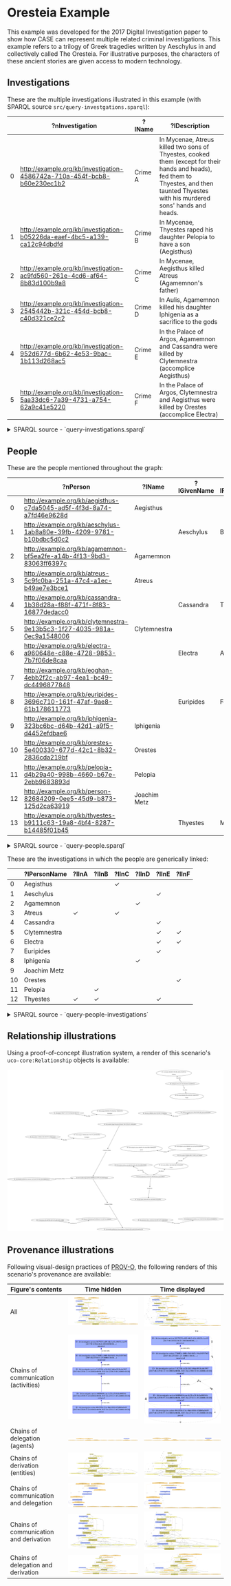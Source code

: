 # Oresteia Example

This example was developed for the 2017 Digital Investigation paper to show
how CASE can represent multiple related criminal investigations. This
example refers to a trilogy of Greek tragedies written by Aeschylus in and
collectively called The Oresteia. For illustrative purposes, the characters
of these ancient stories are given access to modern technology.


## Investigations

These are the multiple investigations illustrated in this example (with SPARQL source `src/query-investgations.sparql`):

|    | ?nInvestigation                                                          | ?lName   | ?lDescription                                                                                                                                                                            |
|----|--------------------------------------------------------------------------|----------|------------------------------------------------------------------------------------------------------------------------------------------------------------------------------------------|
|  0 | http://example.org/kb/investigation-4586742a-710a-454f-bcb8-b60e230ec1b2 | Crime A  | In Mycenae, Atreus killed two sons of Thyestes, cooked them (except for their hands and heads), fed them to Thyestes, and then taunted Thyestes with his murdered sons' hands and heads. |
|  1 | http://example.org/kb/investigation-b05226da-eaef-4bc5-a139-ca12c94dbdfd | Crime B  | In Mycenae, Thyestes raped his daughter Pelopia to have a son (Aegisthus)                                                                                                                |
|  2 | http://example.org/kb/investigation-ac9fd560-261e-4cd6-af64-8b83d100b9a8 | Crime C  | In Mycenae, Aegisthus killed Atreus (Agamemnon's father)                                                                                                                                 |
|  3 | http://example.org/kb/investigation-2545442b-321c-454d-bcb8-c40d321ce2c2 | Crime D  | In Aulis, Agamemnon killed his daughter Iphigenia as a sacrifice to the gods                                                                                                             |
|  4 | http://example.org/kb/investigation-952d677d-6b62-4e53-9bac-1b113d268ac5 | Crime E  | In the Palace of Argos, Agamemnon and Cassandra were killed by Clytemnestra (accomplice Aegisthus)                                                                                       |
|  5 | http://example.org/kb/investigation-5aa33dc6-7a39-4731-a754-62a9c41e5220 | Crime F  | In the Palace of Argos, Clytemnestra and Aegisthus were killed by Orestes (accomplice Electra)                                                                                           |

<details>

<summary>SPARQL source - `query-investigations.sparql`</summary>

```sparql
PREFIX rdfs: <http://www.w3.org/2000/01/rdf-schema#>
PREFIX case-investigation: <https://ontology.caseontology.org/case/investigation/>
PREFIX uco-core: <https://ontology.unifiedcyberontology.org/uco/core/>
SELECT ?nInvestigation ?lName ?lDescription
WHERE {
  ?nInvestigation
    a/rdfs:subClassOf* case-investigation:Investigation ;
    .
  OPTIONAL {
    ?nInvestigation
      uco-core:name ?lName ;
      .
  }
  OPTIONAL {
    ?nInvestigation
      uco-core:description ?lDescription ;
      .
  }
}
ORDER BY ?lName
```

</details>


## People

These are the people mentioned throughout the graph:

|    | ?nPerson                                                                | ?lName       | ?lGivenName   | ?lFamilyName   |
|----|-------------------------------------------------------------------------|--------------|---------------|----------------|
|  0 | http://example.org/kb/aegisthus-c7da5045-ad5f-4f3d-8a74-a7fd46e9628d    | Aegisthus    |               |                |
|  1 | http://example.org/kb/aeschylus-1ab8a80e-39fb-4209-9781-b10bdbc5d0c2    |              | Aeschylus     | Bard           |
|  2 | http://example.org/kb/agamemnon-bf5ea2fe-a14b-4f13-9bd3-83063ff6397c    | Agamemnon    |               |                |
|  3 | http://example.org/kb/atreus-5c9fc0ba-251a-47c4-a1ec-b49ae7e3bce1       | Atreus       |               |                |
|  4 | http://example.org/kb/cassandra-1b38d28a-f88f-471f-8f83-16877dedacc0    |              | Cassandra     | Troy           |
|  5 | http://example.org/kb/clytemnestra-9e13b5c3-1f27-4035-981a-0ec9a1548006 | Clytemnestra |               |                |
|  6 | http://example.org/kb/electra-a960648e-c88e-4728-9853-7b7f06de8caa      |              | Electra       | Argos          |
|  7 | http://example.org/kb/eoghan-4ebb2f2c-ab97-4ea1-bc49-dc4496877848       |              |               |                |
|  8 | http://example.org/kb/euripides-3696c710-161f-47af-9ae8-61b178611773    |              | Euripides     | Forte          |
|  9 | http://example.org/kb/iphigenia-323bc6bc-d64b-42d1-a9f5-d4452efdbae6    | Iphigenia    |               |                |
| 10 | http://example.org/kb/orestes-5e400330-677d-42c1-8b32-2836cda219bf      | Orestes      |               |                |
| 11 | http://example.org/kb/pelopia-d4b29a40-998b-4660-b67e-2ebb9683893d      | Pelopia      |               |                |
| 12 | http://example.org/kb/person-82684209-0ee5-45d9-b873-125d2ca63919       | Joachim Metz |               |                |
| 13 | http://example.org/kb/thyestes-b9111c63-19a8-4bf4-8287-b14485f01b45     |              | Thyestes      | Mycenae        |

<details>

<summary>SPARQL source - `query-people.sparql`</summary>

```sparql
PREFIX rdfs: <http://www.w3.org/2000/01/rdf-schema#>
PREFIX uco-core: <https://ontology.unifiedcyberontology.org/uco/core/>
PREFIX uco-identity: <https://ontology.unifiedcyberontology.org/uco/identity/>
SELECT ?nPerson ?lName ?lGivenName ?lFamilyName
WHERE {
  ?nPerson
    a/rdfs:subClassOf* uco-identity:Person ;
    .
  OPTIONAL {
    ?nPerson
      uco-core:name ?lName ;
      .
  }
  OPTIONAL {
    ?nPerson
      uco-core:hasFacet / uco-identity:familyName ?lFamilyName ;
      .
  }
  OPTIONAL {
    ?nPerson
      uco-core:hasFacet / uco-identity:givenName ?lGivenName ;
      .
  }
}
ORDER BY ?nPerson
```

</details>

These are the investigations in which the people are generically linked:

|    | ?lPersonName   | ?lInA   | ?lInB   | ?lInC   | ?lInD   | ?lInE   | ?lInF   |
|----|----------------|---------|---------|---------|---------|---------|---------|
|  0 | Aegisthus      |         |         | ✓       |         |         |         |
|  1 | Aeschylus      |         |         |         |         | ✓       |         |
|  2 | Agamemnon      |         |         |         | ✓       |         |         |
|  3 | Atreus         | ✓       |         | ✓       |         |         |         |
|  4 | Cassandra      |         |         |         |         | ✓       |         |
|  5 | Clytemnestra   |         |         |         |         | ✓       | ✓       |
|  6 | Electra        |         |         |         |         | ✓       | ✓       |
|  7 | Euripides      |         |         |         |         | ✓       |         |
|  8 | Iphigenia      |         |         |         | ✓       |         |         |
|  9 | Joachim Metz   |         |         |         |         |         |         |
| 10 | Orestes        |         |         |         |         |         | ✓       |
| 11 | Pelopia        |         | ✓       |         |         |         |         |
| 12 | Thyestes       | ✓       | ✓       |         |         | ✓       |         |

<details>

<summary>SPARQL source - `query-people-investigations`</summary>

```sparql
PREFIX kb: <http://example.org/kb/>
PREFIX rdfs: <http://www.w3.org/2000/01/rdf-schema#>
PREFIX case-investigation: <https://ontology.caseontology.org/case/investigation/>
PREFIX uco-core: <https://ontology.unifiedcyberontology.org/uco/core/>
PREFIX uco-identity: <https://ontology.unifiedcyberontology.org/uco/identity/>
SELECT ?lPersonName ?lInA ?lInB ?lInC ?lInD ?lInE ?lInF
WHERE {
  ?nPerson
    a/rdfs:subClassOf* uco-identity:Person ;
    .
  OPTIONAL {
    ?nPerson
      uco-core:name ?lName ;
      .
  }
  OPTIONAL {
    ?nPerson
      uco-core:hasFacet / uco-identity:givenName ?lGivenName ;
      .
  }
  BIND(COALESCE(?lGivenName, ?lName) AS ?lPersonName)

  OPTIONAL {
    kb:investigation-4586742a-710a-454f-bcb8-b60e230ec1b2 uco-core:object ?nPerson .
    BIND("✓" AS ?lInA)
  }

  OPTIONAL {
    kb:investigation-b05226da-eaef-4bc5-a139-ca12c94dbdfd uco-core:object ?nPerson .
    BIND("✓" AS ?lInB)
  }

  OPTIONAL {
    kb:investigation-ac9fd560-261e-4cd6-af64-8b83d100b9a8 uco-core:object ?nPerson .
    BIND("✓" AS ?lInC)
  }

  OPTIONAL {
    kb:investigation-2545442b-321c-454d-bcb8-c40d321ce2c2 uco-core:object ?nPerson .
    BIND("✓" AS ?lInD)
  }

  OPTIONAL {
    kb:investigation-952d677d-6b62-4e53-9bac-1b113d268ac5 uco-core:object ?nPerson .
    BIND("✓" AS ?lInE)
  }

  OPTIONAL {
    kb:investigation-5aa33dc6-7a39-4731-a754-62a9c41e5220 uco-core:object ?nPerson .
    BIND("✓" AS ?lInF)
  }
}
ORDER BY ?lPersonName
```

</details>


## Relationship illustrations

Using a proof-of-concept illustration system, a render of this scenario's `uco-core:Relationship` objects is available:

![figures/Oresteia-relationships.svg](figures/Oresteia-relationships.svg)


## Provenance illustrations

Following visual-design practices of [PROV-O](https://www.w3.org/TR/prov-o/), the following renders of this scenario's provenance are available:

| Figure's contents | Time hidden | Time displayed |
| --- | --- | --- |
| All | ![figures/Oresteia-prov-all.svg](figures/Oresteia-prov-all.svg) | ![figures/Oresteia-prov-time-all.svg](figures/Oresteia-prov-time-all.svg) |
| Chains of communication (activities) | ![figures/Oresteia-prov-activities.svg](figures/Oresteia-prov-activities.svg) | ![figures/Oresteia-prov-time-activities.svg](figures/Oresteia-prov-time-activities.svg) |
| Chains of delegation (agents) | ![figures/Oresteia-prov-agents.svg](figures/Oresteia-prov-agents.svg) | ![figures/Oresteia-prov-time-agents.svg](figures/Oresteia-prov-time-agents.svg) |
| Chains of derivation (entities) | ![figures/Oresteia-prov-entities.svg](figures/Oresteia-prov-entities.svg) | ![figures/Oresteia-prov-time-entities.svg](figures/Oresteia-prov-time-entities.svg) |
| Chains of communication and delegation | ![figures/Oresteia-prov-activities-agents.svg](figures/Oresteia-prov-activities-agents.svg) | ![figures/Oresteia-prov-time-activities-agents.svg](figures/Oresteia-prov-time-activities-agents.svg) |
| Chains of communication and derivation | ![figures/Oresteia-prov-activities-entities.svg](figures/Oresteia-prov-activities-entities.svg) | ![figures/Oresteia-prov-time-activities-entities.svg](figures/Oresteia-prov-time-activities-entities.svg) |
| Chains of delegation and derivation | ![figures/Oresteia-prov-agents-entities.svg](figures/Oresteia-prov-agents-entities.svg) | ![figures/Oresteia-prov-time-agents-entities.svg](figures/Oresteia-prov-time-agents-entities.svg) |
